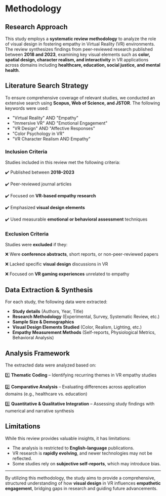 # Methodology

## Research Approach
This study employs a **systematic review methodology** to analyze the role of visual design in fostering empathy in Virtual Reality (VR) environments. The review synthesizes findings from peer-reviewed research published between **2018 and 2023**, examining key visual elements such as **color, spatial design, character realism, and interactivity** in VR applications across domains including **healthcare, education, social justice, and mental health**.

## Literature Search Strategy
To ensure comprehensive coverage of relevant studies, we conducted an extensive search using **Scopus, Web of Science, and JSTOR**. The following keywords were used:
- "Virtual Reality" AND "Empathy"
- "Immersive VR" AND "Emotional Engagement"
- "VR Design" AND "Affective Responses"
- "Color Psychology in VR"
- "VR Character Realism AND Empathy"

### Inclusion Criteria
Studies included in this review met the following criteria:

✔️ Published between **2018–2023**

✔️ Peer-reviewed journal articles

✔️ Focused on **VR-based empathy research**

✔️ Emphasized **visual design elements**

✔️ Used measurable **emotional or behavioral assessment** techniques

### Exclusion Criteria
Studies were **excluded** if they:

❌ Were **conference abstracts**, short reports, or non-peer-reviewed papers

❌ Lacked specific **visual design** discussions in VR

❌ Focused on **VR gaming experiences** unrelated to empathy

## Data Extraction & Synthesis
For each study, the following data were extracted:
- **Study details** (Authors, Year, Title)
- **Research Methodology** (Experimental, Survey, Systematic Review, etc.)
- **Sample Size & Demographics**
- **Visual Design Elements Studied** (Color, Realism, Lighting, etc.)
- **Empathy Measurement Methods** (Self-reports, Physiological Metrics, Behavioral Analysis)

## Analysis Framework
The extracted data were analyzed based on:

1️⃣ **Thematic Coding** – Identifying recurring themes in VR empathy studies

2️⃣ **Comparative Analysis** – Evaluating differences across application domains (e.g., healthcare vs. education)

3️⃣ **Quantitative & Qualitative Integration** – Assessing study findings with numerical and narrative synthesis

## Limitations
While this review provides valuable insights, it has limitations:
- The analysis is restricted to **English-language** publications.
- VR research is **rapidly evolving**, and newer technologies may not be reflected.
- Some studies rely on **subjective self-reports**, which may introduce bias.

---
By utilizing this methodology, the study aims to provide a comprehensive, structured understanding of how **visual design** in VR influences **empathetic engagement**, bridging gaps in research and guiding future advancements.

